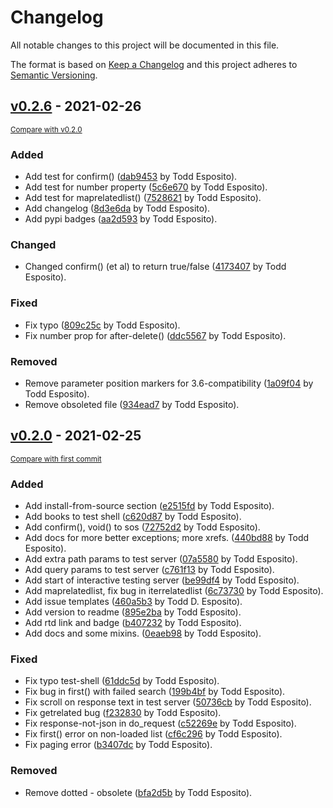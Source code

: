 # Changelog
All notable changes to this project will be documented in this file.

The format is based on [Keep a Changelog](http://keepachangelog.com/en/1.0.0/)
and this project adheres to [Semantic Versioning](http://semver.org/spec/v2.0.0.html).

## [v0.2.6](https://github.com/tdesposito/pyZohoAPI/releases/tag/v0.2.6) - 2021-02-26

<small>[Compare with v0.2.0](https://github.com/tdesposito/pyZohoAPI/compare/v0.2.0...v0.2.6)</small>

### Added
- Add test for confirm() ([dab9453](https://github.com/tdesposito/pyZohoAPI/commit/dab9453eb26d336516119e7a46bf14d053abc428) by Todd Esposito).
- Add test for number property ([5c6e670](https://github.com/tdesposito/pyZohoAPI/commit/5c6e670eb331501a4c9e832fd87fcb7c7e3d0997) by Todd Esposito).
- Add test for maprelatedlist() ([7528621](https://github.com/tdesposito/pyZohoAPI/commit/752862120900c9a5ba095fd6ec405164a04d1085) by Todd Esposito).
- Add changelog ([8d3e6da](https://github.com/tdesposito/pyZohoAPI/commit/8d3e6da2474fc5d780c482263c3cccaf88d3e2f0) by Todd Esposito).
- Add pypi badges ([aa2d593](https://github.com/tdesposito/pyZohoAPI/commit/aa2d593c28c3d64a128eedebcf10f777714aef95) by Todd Esposito).

### Changed
- Changed confirm() (et al) to return true/false ([4173407](https://github.com/tdesposito/pyZohoAPI/commit/41734079837e9fa90abfddc32da490d06ae81ed3) by Todd Esposito).

### Fixed
- Fix typo ([809c25c](https://github.com/tdesposito/pyZohoAPI/commit/809c25cb2635fe3d581e6c7c7cdcf9d4451a7d55) by Todd Esposito).
- Fix number prop for after-delete() ([ddc5567](https://github.com/tdesposito/pyZohoAPI/commit/ddc5567982f07c235ebff3a253b04264bc4d96cd) by Todd Esposito).

### Removed
- Remove parameter position markers for 3.6-compatibility ([1a09f04](https://github.com/tdesposito/pyZohoAPI/commit/1a09f04ac6769f093615b70f1dd528be2c641669) by Todd Esposito).
- Remove obsoleted file ([934ead7](https://github.com/tdesposito/pyZohoAPI/commit/934ead766a55623c642c3da5a8827486e60e2b2d) by Todd Esposito).


## [v0.2.0](https://github.com/tdesposito/pyZohoAPI/releases/tag/v0.2.0) - 2021-02-25

<small>[Compare with first commit](https://github.com/tdesposito/pyZohoAPI/compare/4617c8f940003a6cc57dc94b8e42b1feab851d11...v0.2.0)</small>

### Added
- Add install-from-source section ([e2515fd](https://github.com/tdesposito/pyZohoAPI/commit/e2515fddaea03e63bb48150c61fe4631c6c2869c) by Todd Esposito).
- Add books to test shell ([c620d87](https://github.com/tdesposito/pyZohoAPI/commit/c620d87f5c9a6975835df793e341fdf259425c0a) by Todd Esposito).
- Add confirm(), void() to sos ([72752d2](https://github.com/tdesposito/pyZohoAPI/commit/72752d27970ad1184a02eff4d641754b4f346348) by Todd Esposito).
- Add docs for more better exceptions; more xrefs. ([440bd88](https://github.com/tdesposito/pyZohoAPI/commit/440bd8845448f63839e2bf04d748590b5b099d9c) by Todd Esposito).
- Add extra path params to test server ([07a5580](https://github.com/tdesposito/pyZohoAPI/commit/07a5580efe1d35cc43ad781739037dd405ac4c8a) by Todd Esposito).
- Add query params to test server ([c761f13](https://github.com/tdesposito/pyZohoAPI/commit/c761f13b82f099d120247e1856794741ad42896a) by Todd Esposito).
- Add start of interactive testing server ([be99df4](https://github.com/tdesposito/pyZohoAPI/commit/be99df4241b066443a0724b29e7408b7daf06246) by Todd Esposito).
- Add maprelatedlist, fix bug in iterrelatedlist ([6c73730](https://github.com/tdesposito/pyZohoAPI/commit/6c737306bedeec9c7f6a0879101e51d920dd560a) by Todd Esposito).
- Add issue templates ([460a5b3](https://github.com/tdesposito/pyZohoAPI/commit/460a5b35324e6ca2a13882c4e64c8399b1f741f1) by Todd D. Esposito).
- Add version to readme ([895e2ba](https://github.com/tdesposito/pyZohoAPI/commit/895e2bad171ac6e2defde006cae4cae59ecdf6e4) by Todd Esposito).
- Add rtd link and badge ([b407232](https://github.com/tdesposito/pyZohoAPI/commit/b4072322b3410ee191546255d984ffa99c782000) by Todd Esposito).
- Add docs and some mixins. ([0eaeb98](https://github.com/tdesposito/pyZohoAPI/commit/0eaeb981d0974d2710ba5868e8c11a1b335ab3a0) by Todd Esposito).

### Fixed
- Fix typo test-shell ([61ddc5d](https://github.com/tdesposito/pyZohoAPI/commit/61ddc5d45dad6918c848d018817ba32a6b329dbe) by Todd Esposito).
- Fix bug in first() with failed search ([199b4bf](https://github.com/tdesposito/pyZohoAPI/commit/199b4bfad81ad208347ee94e36b7997cf7a606c0) by Todd Esposito).
- Fix scroll on response text in test server ([50736cb](https://github.com/tdesposito/pyZohoAPI/commit/50736cb7b4e7c11f2650f82e29f1275530fe32a2) by Todd Esposito).
- Fix getrelated bug ([f232830](https://github.com/tdesposito/pyZohoAPI/commit/f232830bdae2812b60be1310c173dbd8215a15bf) by Todd Esposito).
- Fix response-not-json in do_request ([c52269e](https://github.com/tdesposito/pyZohoAPI/commit/c52269edd8f283a6eff502ec4d4d2c7acddd233a) by Todd Esposito).
- Fix first() error on non-loaded list ([cf6c296](https://github.com/tdesposito/pyZohoAPI/commit/cf6c2969082b163358764fd617cf78ffc01725c2) by Todd Esposito).
- Fix paging error ([b3407dc](https://github.com/tdesposito/pyZohoAPI/commit/b3407dcf07e148dbf603f84f23d326ce645a5fa2) by Todd Esposito).

### Removed
- Remove dotted - obsolete ([bfa2d5b](https://github.com/tdesposito/pyZohoAPI/commit/bfa2d5b7ef89c7da48d1f453017e2ee6825fe544) by Todd Esposito).


